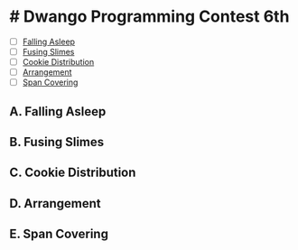 # # Dwango Programming Contest 6th

+ [ ] [Falling Asleep](https://atcoder.jp/contests/dwacon6th-prelims/tasks/dwacon6th_prelims_a)
+ [ ] [Fusing Slimes](https://atcoder.jp/contests/dwacon6th-prelims/tasks/dwacon6th_prelims_b)
+ [ ] [Cookie Distribution](https://atcoder.jp/contests/dwacon6th-prelims/tasks/dwacon6th_prelims_c)
+ [ ] [Arrangement](https://atcoder.jp/contests/dwacon6th-prelims/tasks/dwacon6th_prelims_d)
+ [ ] [Span Covering](https://atcoder.jp/contests/dwacon6th-prelims/tasks/dwacon6th_prelims_e)

## A. Falling Asleep

## B. Fusing Slimes

## C. Cookie Distribution

## D. Arrangement

## E. Span Covering
